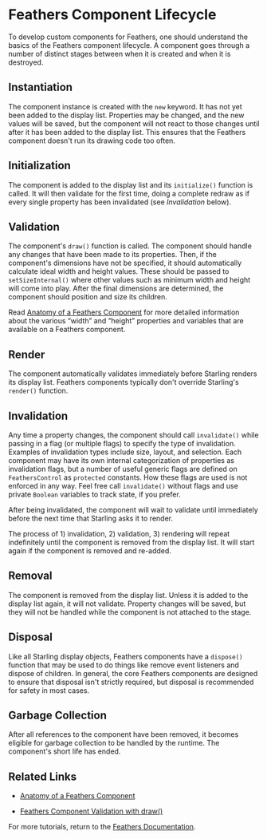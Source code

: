 # Feathers Component Lifecycle

To develop custom components for Feathers, one should understand the basics of the Feathers component lifecycle. A component goes through a number of distinct stages between when it is created and when it is destroyed.

## Instantiation

The component instance is created with the `new` keyword. It has not yet been added to the display list. Properties may be changed, and the new values will be saved, but the component will not react to those changes until after it has been added to the display list. This ensures that the Feathers component doesn't run its drawing code too often.

## Initialization

The component is added to the display list and its `initialize()` function is called. It will then validate for the first time, doing a complete redraw as if every single property has been invalidated (see *Invalidation* below).

## Validation

The component's `draw()` function is called. The component should handle any changes that have been made to its properties. Then, if the component's dimensions have not be specified, it should automatically calculate ideal width and height values. These should be passed to `setSizeInternal()` where other values such as minimum width and height will come into play. After the final dimensions are determined, the component should position and size its children.

Read [Anatomy of a Feathers Component](component-properties-methods.html) for more detailed information about the various “width” and “height” properties and variables that are available on a Feathers component.

## Render

The component automatically validates immediately before Starling renders its display list. Feathers components typically don't override Starling's `render()` function.

## Invalidation

Any time a property changes, the component should call `invalidate()` while passing in a flag (or multiple flags) to specify the type of invalidation. Examples of invalidation types include size, layout, and selection. Each component may have its own internal categorization of properties as invalidation flags, but a number of useful generic flags are defined on `FeathersControl` as `protected` constants. How these flags are used is not enforced in any way. Feel free call `invalidate()` without flags and use private `Boolean` variables to track state, if you prefer.

After being invalidated, the component will wait to validate until immediately before the next time that Starling asks it to render.

The process of 1) invalidation, 2) validation, 3) rendering will repeat indefinitely until the component is removed from the display list. It will start again if the component is removed and re-added.

## Removal

The component is removed from the display list. Unless it is added to the display list again, it will not validate. Property changes will be saved, but they will not be handled while the component is not attached to the stage.

## Disposal

Like all Starling display objects, Feathers components have a `dispose()` function that may be used to do things like remove event listeners and dispose of children. In general, the core Feathers components are designed to ensure that disposal isn't strictly required, but disposal is recommended for safety in most cases.

## Garbage Collection

After all references to the component have been removed, it becomes eligible for garbage collection to be handled by the runtime. The component's short life has ended.

## Related Links

-   [Anatomy of a Feathers Component](component-properties-methods.html)

-   [Feathers Component Validation with draw()](component-validation.html)

For more tutorials, return to the [Feathers Documentation](start.html).


